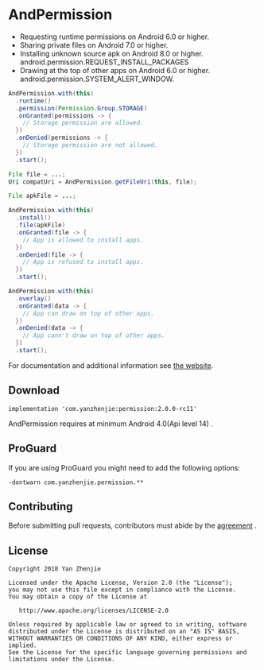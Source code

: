 ﻿# AndPermission
* Requesting runtime permissions on Android 6.0 or higher.
* Sharing private files on Android 7.0 or higher.
* Installing unknown source apk on Android 8.0 or higher.  
  android.permission.REQUEST_INSTALL_PACKAGES
* Drawing at the top of other apps on Android 6.0 or higher.  
  android.permission.SYSTEM_ALERT_WINDOW.

```java
AndPermission.with(this)
  .runtime()
  .permission(Permission.Group.STORAGE)
  .onGranted(permissions -> {
    // Storage permission are allowed.
  })
  .onDenied(permissions -> {
    // Storage permission are not allowed.
  })
  .start();
```

```java
File file = ...;
Uri compatUri = AndPermission.getFileUri(this, file);
```

```java
File apkFile = ...;

AndPermission.with(this)
  .install()
  .file(apkFile)
  .onGranted(file -> {
    // App is allowed to install apps.
  })
  .onDenied(file -> {
    // App is refused to install apps.
  })
  .start();
```

```java
AndPermission.with(this)
  .overlay()
  .onGranted(data -> {
    // App can draw on top of other apps.
  })
  .onDenied(data -> {
    // App cann't draw on top of other apps.
  })
  .start();
```

For documentation and additional information see [the website](http://yanzhenjie.github.io/AndPermission).

## Download
```
implementation 'com.yanzhenjie:permission:2.0.0-rc11'
```
AndPermission requires at minimum Android 4.0(Api level 14) .

## ProGuard
If you are using ProGuard you might need to add the following options:
```
-dontwarn com.yanzhenjie.permission.**
```

## Contributing
Before submitting pull requests, contributors must abide by the [agreement](CONTRIBUTING.md) .

## License
```text
Copyright 2018 Yan Zhenjie

Licensed under the Apache License, Version 2.0 (the "License");
you may not use this file except in compliance with the License.
You may obtain a copy of the License at

   http://www.apache.org/licenses/LICENSE-2.0

Unless required by applicable law or agreed to in writing, software
distributed under the License is distributed on an "AS IS" BASIS,
WITHOUT WARRANTIES OR CONDITIONS OF ANY KIND, either express or implied.
See the License for the specific language governing permissions and
limitations under the License.
```